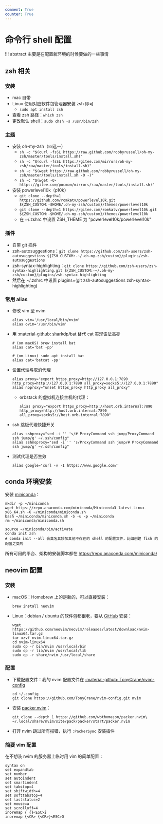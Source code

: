 ```yaml
---
comment: True
counter: True
---
```


# 命令行 shell 配置

!!! abstract 
    主要是在配置新环境的时候要做的一些事情

## zsh 相关
### 安装
- mac 自带
- Linux 使用对应软件包管理器安装 zsh 即可
    - `sudo apt install zsh`
- 查看 zsh 路径：`which zsh`
- 更改默认 shell：`sudo chsh -s /usr/bin/zsh`

### 主题
- 安装 oh-my-zsh（四选一）
    - `sh -c "$(curl -fsSL https://raw.github.com/robbyrussell/oh-my-zsh/master/tools/install.sh)"`
    - `sh -c "$(curl -fsSL https://gitee.com/mirrors/oh-my-zsh/raw/master/tools/install.sh)"`
    - `sh -c "$(wget https://raw.github.com/robbyrussell/oh-my-zsh/master/tools/install.sh -O -)"`
    - `sh -c "$(wget -O- https://gitee.com/pocmon/mirrors/raw/master/tools/install.sh)"`
- 安装 powerlevel10k（p10k）
    - `git clone --depth=1 https://github.com/romkatv/powerlevel10k.git ${ZSH_CUSTOM:-$HOME/.oh-my-zsh/custom}/themes/powerlevel10k`
    - `git clone --depth=1 https://gitee.com/romkatv/powerlevel10k.git ${ZSH_CUSTOM:-$HOME/.oh-my-zsh/custom}/themes/powerlevel10k`
    - 在 ~/.zshrc 中设置 ZSH_THEME 为 "powerlevel10k/powerlevel10k"

### 插件
- 自带 git 插件
- zsh-autosuggestions：`git clone https://github.com/zsh-users/zsh-autosuggestions ${ZSH_CUSTOM:-~/.oh-my-zsh/custom}/plugins/zsh-autosuggestions`
- zsh-syntax-highlighting：`git clone https://github.com/zsh-users/zsh-syntax-highlighting.git ${ZSH_CUSTOM:-~/.oh-my-zsh/custom}/plugins/zsh-syntax-highlighting`
- 然后在 ~/.zshrc 中设置 plugins=(git zsh-autosuggestions zsh-syntax-highlighting)

### 常用 alias

- 修改 vim 至 nvim
    ```shell
    alias vim='/usr/local/bin/nvim'
    alias ovim='/usr/bin/vim'
    ```
- 用 [:material-github: sharkdp/bat](https://github.com/sharkdp/bat) 替代 cat 实现语法高亮
    ```shell
    # (on macOS) brew install bat
    alias cat='bat -pp'
    ```
    ```shell
    # (on Linux) sudo apt install bat
    alias cat='batcat -pp'
    ``` 
- 设置代理与取消代理
    ```shell
    alias proxy="export https_proxy=http://127.0.0.1:7890 http_proxy=http://127.0.0.1:7890 all_proxy=socks5://127.0.0.1:7890"
    alias noproxy="unset https_proxy http_proxy all_proxy"
    ```
    - orbstack 的虚拟机连接主机的代理：
        ```shell
        alias proxy="export https_proxy=http://host.orb.internal:7890 http_proxy=http://host.orb.internal:7890 all_proxy=socks5://host.orb.internal:7890"
        ```
- ssh 跳板代理快捷开关
    ```shell
    alias sshproxy="sed -i '' 's/# ProxyCommand ssh jump/ProxyCommand ssh jump/g' ~/.ssh/config"
    alias sshnoproxy="sed -i '' 's/ProxyCommand ssh jump/# ProxyCommand ssh jump/g' ~/.ssh/config"
    ```
- 测试代理是否生效
    ```shell
    alias google='curl -v -I https://www.google.com/'
    ```

## conda 环境安装

安装 [miniconda](https://docs.anaconda.com/miniconda/)：

```shell
mkdir -p ~/miniconda
wget https://repo.anaconda.com/miniconda/Miniconda3-latest-Linux-x86_64.sh -O ~/miniconda/miniconda.sh
bash ~/miniconda/miniconda.sh -b -u -p ~/miniconda
rm ~/miniconda/miniconda.sh

source ~/miniconda/bin/activate
conda init zsh
# conda init --all 会莫名其妙加其他不存在的 shell 的配置文件，比如创建 fish 的配置之类的
```

所有可用的平台、架构的安装脚本都在 <https://repo.anaconda.com/miniconda/>

## neovim 配置
### 安装

- macOS：Homebrew 上的是新的，可以直接安装：
    ```shell
    brew install neovim
    ```
- Linux：debian / ubuntu 的软件包都很老，要从 [GitHub](https://github.com/neovim/neovim) 安装：
    ```shell
    wget https://github.com/neovim/neovim/releases/latest/download/nvim-linux64.tar.gz
    tar xzvf nvim-linux64.tar.gz
    cd nvim-linux64
    sudo cp -r bin/nvim /usr/local/bin
    sudo cp -r lib/nvim /usr/local/lib
    sudo cp -r share/nvim /usr/local/share
    ```

### 配置

- 下载配置文件：我的 nvim 配置文件在 [:material-github: TonyCrane/nvim-config](https://github.com/TonyCrane/nvim-config)
    ```shell
    cd ~/.config
    git clone https://github.com/TonyCrane/nvim-config.git nvim
    ```
- 安装 [packer.nvim](https://github.com/wbthomason/packer.nvim)：
    ```shell
    git clone --depth 1 https://github.com/wbthomason/packer.nvim\
    ~/.local/share/nvim/site/pack/packer/start/packer.nvim
    ```
- 打开 nvim 跳过所有报错，执行 `:PackerSync` 安装插件

### 简要 vim 配置

在不想装 nvim 的服务器上临时用 vim 的简单配置：

```vim
syntax on
set expandtab
set number
set autoindent
set smartindent
set tabstop=4
set shiftwidth=4
set softtabstop=4
set laststatus=2
set mouse=a
set scrolloff=4
inoremap { {}<ESC>i
inoremap {<CR> {<CR>}<ESC>O
```
